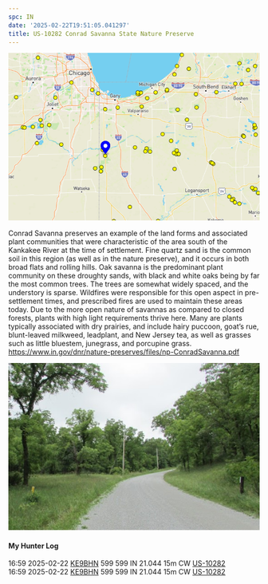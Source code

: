 ```yaml
---
spc: IN
date: '2025-02-22T19:51:05.041297'
title: US-10282 Conrad Savanna State Nature Preserve
---
```


![pasted_image.png](/static/pasted_image_0082.png)

Conrad Savanna preserves an example of the land forms and associated plant communities that
were characteristic of the area south of the Kankakee River at the time of settlement. Fine quartz sand is the
common soil in this region (as well as in the nature preserve), and it occurs in both broad flats and rolling hills.
Oak savanna is the predominant plant community on these droughty sands, with black and white oaks being by
far the most common trees. The trees are somewhat widely spaced, and the understory is sparse. Wildfires
were responsible for this open aspect in pre-settlement times, and prescribed fires are used to maintain these
areas today. Due to the more open nature of savannas as compared to closed forests, plants with high light
requirements thrive here. Many are plants typically associated with dry prairies, and include hairy puccoon,
goat’s rue, blunt-leaved milkweed, leadplant, and New Jersey tea, as well as grasses such as little bluestem,
junegrass, and porcupine grass.
https://www.in.gov/dnr/nature-preserves/files/np-ConradSavanna.pdf

![pasted_image001.png](/static/pasted_image001_0073.png)


#### My Hunter Log
16:59    2025-02-22    [KE9BHN](https://qrz.com/db/KE9BHN)    599    599    IN    21.044    15m    CW    [US-10282](https://pota.app/#/park/US-10282)
<BR>16:59	2025-02-22	[KE9BHN](https://qrz.com/db/KE9BHN)	599	599	IN	21.044	15m	CW	[US-10282](https://pota.app/#/park/US-10282)